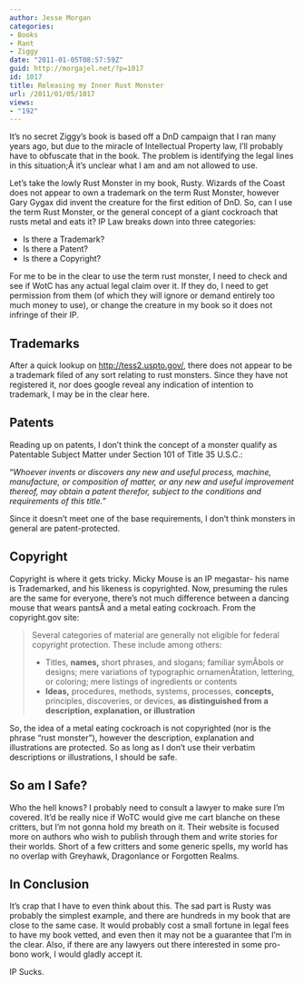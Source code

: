 ```yaml
---
author: Jesse Morgan
categories:
- Books
- Rant
- Ziggy
date: "2011-01-05T08:57:59Z"
guid: http://morgajel.net/?p=1017
id: 1017
title: Releasing my Inner Rust Monster
url: /2011/01/05/1017
views:
- "192"
---
```


It’s no secret Ziggy’s book is based off a DnD campaign that I ran many years ago, but due to the miracle of Intellectual Property law, I’ll probably have to obfuscate that in the book. The problem is identifying the legal lines in this situation;Â it’s unclear what I am and am not allowed to use.

Let’s take the lowly Rust Monster in my book, Rusty. Wizards of the Coast does not appear to own a trademark on the term Rust Monster, however Gary Gygax did invent the creature for the first edition of DnD. So, can I use the term Rust Monster, or the general concept of a giant cockroach that rusts metal and eats it? IP Law breaks down into three categories:

- Is there a Trademark?
- Is there a Patent?
- Is there a Copyright?

For me to be in the clear to use the term rust monster, I need to check and see if WotC has any actual legal claim over it. If they do, I need to get permission from them (of which they will ignore or demand entirely too much money to use), or change the creature in my book so it does not infringe of their IP.

## Trademarks

After a quick lookup on http://tess2.uspto.gov/, there does not appear to be a trademark filed of any sort relating to rust monsters. Since they have not registered it, nor does google reveal any indication of intention to trademark, I may be in the clear here.

## Patents

Reading up on patents, I don’t think the concept of a monster qualify as Patentable Subject Matter under Section 101 of Title 35 U.S.C.:

“*Whoever invents or discovers any new and useful process, machine, manufacture, or composition of matter, or any new and useful improvement thereof, may obtain a patent therefor, subject to the conditions and requirements of this title.”*

Since it doesn’t meet one of the base requirements, I don’t think monsters in general are patent-protected.

## Copyright

Copyright is where it gets tricky. Micky Mouse is an IP megastar- his name is Trademarked, and his likeness is copyrighted. Now, presuming the rules are the same for everyone, there’s not much difference between a dancing mouse that wears pantsÂ and a metal eating cockroach. From the copyright.gov site:

> Several categories of material are generally not eligible for federal copyright protection. These include among others:
> 
> - Titles, **names,** short phrases, and slogans; familiar symÂ­bols or designs; mere variations of typographic ornamenÂ­tation, lettering, or coloring; mere listings of ingredients or contents
> - **Ideas,** procedures, methods, systems, processes, **concepts,** principles, discoveries, or devices, **as distinguished from a description, explanation, or illustration**

So, the idea of a metal eating cockroach is not copyrighted (nor is the phrase “rust monster”), however the description, explanation and illustrations are protected. So as long as I don’t use their verbatim descriptions or illustrations, I should be safe.

## So am I Safe?

Who the hell knows? I probably need to consult a lawyer to make sure I’m covered. It’d be really nice if WoTC would give me cart blanche on these critters, but I’m not gonna hold my breath on it. Their website is focused more on authors who wish to publish through them and write stories for their worlds. Short of a few critters and some generic spells, my world has no overlap with Greyhawk, Dragonlance or Forgotten Realms.

## In Conclusion

It’s crap that I have to even think about this. The sad part is Rusty was probably the simplest example, and there are hundreds in my book that are close to the same case. It would probably cost a small fortune in legal fees to have my book vetted, and even then it may not be a guarantee that I’m in the clear. Also, if there are any lawyers out there interested in some pro-bono work, I would gladly accept it.

IP Sucks.